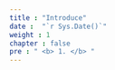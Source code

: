 ```yaml
---
title : "Introduce"
date :  "`r Sys.Date()`" 
weight : 1
chapter : false
pre : " <b> 1. </b> "
---
```


